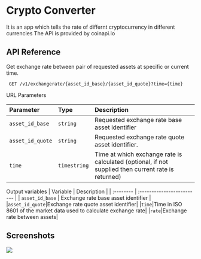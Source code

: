 
# Crypto Converter

It is an app which tells the rate of differnt cryptocurrency in different currencies
The API is provided by coinapi.io

## API Reference

Get exchange rate between pair of requested assets at specific or current time.

```http
 GET /v1/exchangerate/{asset_id_base}/{asset_id_quote}?time={time}
```
URL Parameters

| Parameter | Type     | Description                |
| :-------- | :------- | :------------------------- |
| `asset_id_base` | `string` | Requested exchange rate base asset identifier |
|`asset_id_quote`|`string`|Requested exchange rate quote asset identifier.|
|`time`|`timestring`|Time at which exchange rate is calculated (optional, if not supplied then current rate is returned)|

Output variables
| Variable | Description                |
| :-------- |  :------------------------- |
| `asset_id_base` | Exchange rate base asset identifier |
|`asset_id_quote`|Exchange rate quote asset identifier|
|`time`|Time in ISO 8601 of the market data used to calculate exchange rate|
|`rate`|Exchange rate between assets|






## Screenshots
![](https://user-images.githubusercontent.com/90124241/170084700-e8d2029f-41c8-4e66-8199-ce8e901dffd7.png)



